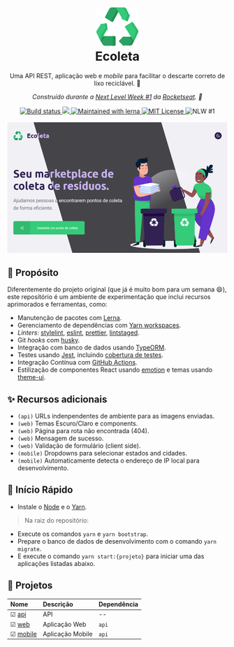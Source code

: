 
<h1 align="center">
  <img src="../logo.svg" />
  <br>
  Ecoleta
</h1>

<p align="center">
  Uma API REST, aplicação web e <em>mobile</em> para facilitar o descarte correto de lixo reciclável. 🌳
</p>
<p align="center">
  <em>
    Construído durante a <u>Next Level Week #1</u> da <a href="https://rocketseat.com.br/">Rocketseat</a>. 🚀
  </em>
</p>

<div align="center">
  <a href="https://github.com/leandroslc/ecoleta/actions?query=workflow%3ABuild">
    <img src="https://github.com/leandroslc/ecoleta/workflows/Build/badge.svg" alt="Build status" />
  </a>
  <a href="https://codecov.io/gh/leandroslc/ecoleta">
    <img src="https://codecov.io/gh/leandroslc/ecoleta/branch/master/graph/badge.svg" />
  </a>
  <a href="https://lerna.js.org/">
    <img src="https://img.shields.io/badge/Maintained%20with-lerna-cc00ff.svg" alt="Maintained with lerna" />
  </a>
  <a href="https://opensource.org/licenses/MIT">
    <img src="https://img.shields.io/badge/License-MIT-32a867.svg" alt="MIT License" />
  </a>
  <img src="https://img.shields.io/badge/NLW-%231-32a867.svg" alt="NLW #1" />
</div>

<br />

<div align="center">
  <img src="../homepage.png" />
</div>

## :book: Propósito
Diferentemente do projeto original (que já é muito bom para um semana :smile:), este repositório é um ambiente de experimentação que inclui recursos aprimorados e ferramentas, como:

- Manutenção de pacotes com [Lerna](https://lerna.js.org).
- Gerenciamento de dependências com [Yarn workspaces](https://classic.yarnpkg.com/en/docs/workspaces).
- _Linters_: [stylelint](https://stylelint.io), [eslint](https://eslint.org), [prettier](https://prettier.io), [lintstaged](https://github.com/okonet/lint-staged).
- Git _hooks_ com [husky](https://github.com/typicode/husky).
- Integração com banco de dados usando [TypeORM](https://typeorm.io).
- Testes usando [Jest](https://jestjs.io), incluindo [cobertura de testes](https://codecov.io/gh/leandroslc/ecoleta).
- Integração Contínua com [GitHub Actions](https://github.com/leandroslc/ecoleta/actions).
- Estilização de componentes React usando [emotion](https://emotion.sh/) e temas usando [theme-ui](https://theme-ui.com/).

## :sparkles: Recursos adicionais
- `(api)` URLs indenpendentes de ambiente para as imagens enviadas.
- `(web)` Temas Escuro/Claro e components.
- `(web)` Página para rota não encontrada (404).
- `(web)` Mensagem de sucesso.
- `(web)` Validação de formulário (client side).
- `(mobile)` Dropdowns para selecionar estados and cidades.
- `(mobile)` Automaticamente detecta o endereço de IP local para desenvolvimento.

## :rocket: Início Rápido
- Instale o [Node](https://nodejs.org) e o [Yarn](https://classic.yarnpkg.com).

> Na raiz do repositório:
- Execute os comandos `yarn` e `yarn bootstrap`.
- Prepare o banco de dados de desenvolvimento com o comando `yarn migrate`.
- E execute o comando `yarn start:{projeto}` para iniciar uma das aplicações listadas abaixo.

## :briefcase: Projetos

Nome                               | Descrição         | Dependência
:--------------------------------- | :---------------- | :-----------
&#9745; [api](/packages/api)       | API               | --
&#9745; [web](/packages/web)       | Aplicação Web     | `api`
&#9745; [mobile](/packages/mobile) | Aplicação Mobile  | `api`
